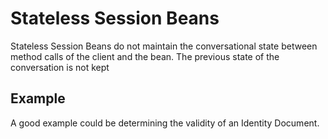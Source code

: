 # Stateless Session Beans
 Stateless Session Beans do not maintain the conversational state between method calls of the client and the bean.
 The previous state of the conversation is not kept
 
 ## Example
 A good example could be determining the validity of an Identity Document.
 
 